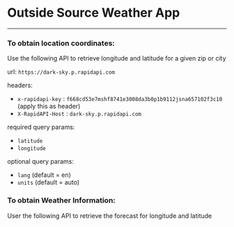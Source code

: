 # Outside Source Weather App
----------------------------

### To obtain location coordinates: 
Use the following API to retrieve longitude and latitude for a given zip or city

url: `https://dark-sky.p.rapidapi.com`

headers: 
- `x-rapidapi-key` : `f668cd53e7mshf8741e3008da3b0p1b9112jsna657102f3c10` (apply this as header) 
- `X-RapidAPI-Host` : `dark-sky.p.rapidapi.com`

required query params: 
- `latitude`
- `longitude`

optional query params: 
- `lang` (default = en)
- `units` (default = auto)

### To obtain Weather Information: 
User the following API to retrieve the forecast for longitude and latitude 
